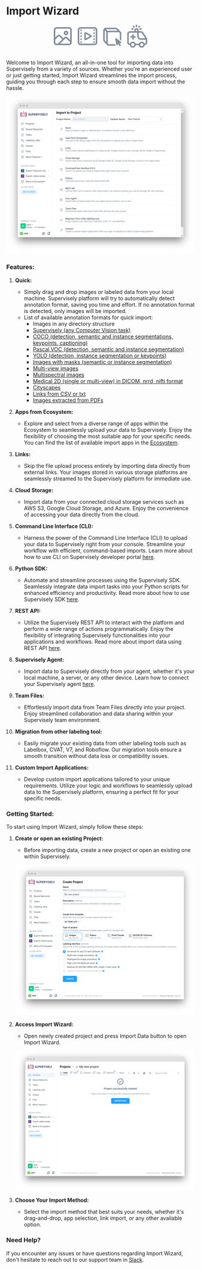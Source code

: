 # Import Wizard

<div align="center" markdown>

<img align="center" src="import-wizard-modalities.png" width="250">
</div>

<br>

Welcome to Import Wizard, an all-in-one tool for importing data into Supervisely from a variety of sources. Whether you're an experienced user or just getting started, Import Wizard streamlines the import process, guiding you through each step to ensure smooth data import without the hassle.

![import-wizard-menu](import-wizard-menu.png)

### Features:

1. **Quick:**
   - Simply drag and drop images or labeled data from your local machine. Supervisely platform will try to automatically detect annotation format, saving you time and effort. If no annotation format is detected, only images will be imported.
   - List of available annotation formats for quick import:
      * Images in any directory structure
      * [Supervisely (any Computer Vision task)](/data-organization/import/import/supported-formats-images/supervisely.md)
      * [COCO (detection, semantic and instance segmentations, keypoints, captioning)](/data-organization/import/import/supported-formats-images/coco.md)
      * [Pascal VOC (detection, semantic and instance segmentation)](/data-organization/import/import/supported-formats-images/pascal.md)
      * [YOLO (detection, instance segmentation or keypoints)](/data-organization/import/import/supported-formats-images/yolo.md)
      * [Images with masks (semantic or instance segmentation)](/data-organization/import/import/supported-formats-images/masks.md)
      * [Multi-view images](/data-organization/import/import/supported-formats-images/multiview.md)
      * [Multispectral images](/data-organization/import/import/supported-formats-images/multispectral.md)
      * [Medical 2D (single or multi-view) in DICOM, nrrd, nifti format](/data-organization/import/import/supported-formats-images/medical2d.md)
      * [Cityscapes](/data-organization/import/import/supported-formats-images/cityscapes.md)
      * [Links from CSV or txt](/data-organization/import/import/supported-formats-images/csv.md)
      * [Images extracted from PDFs](/data-organization/import/import/supported-formats-images/pdf.md)

2. **Apps from Ecosystem:**
   - Explore and select from a diverse range of apps within the Ecosystem to seamlessly upload your data to Supervisely. Enjoy the flexibility of choosing the most suitable app for your specific needs. You can find the list of available import apps in the [Ecosystem](https://ecosystem.supervisely.com/import).

3. **Links:**
   - Skip the file upload process entirely by importing data directly from external links. Your images stored in various storage platforms are seamlessly streamed to the Supervisely platform for immediate use.

4. **Cloud Storage:**
   - Import data from your connected cloud storage services such as AWS S3, Google Cloud Storage, and Azure. Enjoy the convenience of accessing your data directly from the cloud.

5. **Command Line Interface (CLI):**
   - Harness the power of the Command Line Interface (CLI) to upload your data to Supervisely right from your console. Streamline your workflow with efficient, command-based imports. Learn more about how to use CLI on Supervisely developer portal [here](https://developer.supervisely.com/getting-started/command-line-interface/sdk-cli).

6. **Python SDK:**
   - Automate and streamline processes using the Supervisely SDK. Seamlessly integrate data import tasks into your Python scripts for enhanced efficiency and productivity. Read more about how to use Supervisely SDK [here](/data-organization/import/import/import-sdk-api.md#how-to-use-the-software-development-kit-sdk).

7. **REST API:**
   - Utilize the Supervisely REST API to interact with the platform and perform a wide range of actions programmatically. Enjoy the flexibility of integrating Supervisely functionalities into your applications and workflows. Read more about import data using REST API [here](/data-organization/import/import/import-sdk-api.md#how-to-import-through-apis).

8. **Supervisely Agent:**
   - Import data to Supervisely directly from your agent, whether it's your local machine, a server, or any other device. Learn how to connect your Supervisely agent [here](/getting-started/connect-your-computer/README.md).

9. **Team Files:**
   - Effortlessly import data from Team Files directly into your project. Enjoy streamlined collaboration and data sharing within your Supervisely team environment.

10. **Migration from other labeling tool:**
    - Easily migrate your existing data from other labeling tools such as Labelbox, CVAT, V7, and Roboflow. Our migration tools ensure a smooth transition without data loss or compatibility issues.

11. **Custom Import Applications:**
    - Develop custom import applications tailored to your unique requirements. Utilize your logic and workflows to seamlessly upload data to the Supervisely platform, ensuring a perfect fit for your specific needs.

### Getting Started:

To start using Import Wizard, simply follow these steps:

1. **Create or open an existing Project:**
    - Before importing data, create a new project or open an existing one within Supervisely.

   ![import-wizard-create-project](import-wizard-create-project.png)
  
2. **Access Import Wizard:**
   - Open newly created project and press Import Data button to open Import Wizard.

   ![import-wizard-new-project](import-wizard-new-project.png)

3. **Choose Your Import Method:**
   - Select the import method that best suits your needs, whether it's drag-and-drop, app selection, link import, or any other available option.

### Need Help?

If you encounter any issues or have questions regarding Import Wizard, don't hesitate to reach out to our support team in [Slack](https://supervisely.com/slack/).
